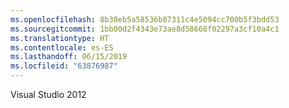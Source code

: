 ```yaml
---
ms.openlocfilehash: 8b30eb5a58536b87311c4e5094cc700b5f3bdd53
ms.sourcegitcommit: 1bb00d2f4343e73ae8d58668f02297a3cf10a4c1
ms.translationtype: HT
ms.contentlocale: es-ES
ms.lasthandoff: 06/15/2019
ms.locfileid: "63876987"
---
```

Visual Studio 2012